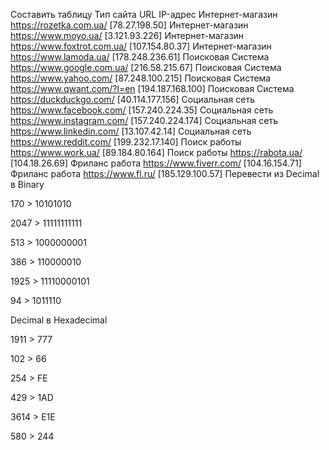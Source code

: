 Составить таблицу
Тип сайта	URL	IP-адрес
Интернет-магазин	https://rozetka.com.ua/	[78.27.198.50]
Интернет-магазин	https://www.moyo.ua/	[3.121.93.226]
Интернет-магазин	https://www.foxtrot.com.ua/	[107.154.80.37]
Интернет-магазин	https://www.lamoda.ua/	[178.248.236.61]
Поисковая Система	https://www.google.com.ua/	[216.58.215.67]
Поисковая Система	https://www.yahoo.com/	[87.248.100.215]
Поисковая Система	https://www.qwant.com/?l=en	[194.187.168.100]
Поисковая Система	https://duckduckgo.com/	[40.114.177.156]
Социальная сеть	https://www.facebook.com/	[157.240.224.35]
Социальная сеть	https://www.instagram.com/	[157.240.224.174]
Социальная сеть	https://www.linkedin.com/	[13.107.42.14]
Социальная сеть	https://www.reddit.com/	[199.232.17.140]
Поиск работы	https://www.work.ua/	[89.184.80.164]
Поиск работы	https://rabota.ua/	[104.18.26.69]
Фриланс работа	https://www.fiverr.com/	[104.16.154.71]
Фриланс работа	https://www.fl.ru/	[185.129.100.57]
Перевести из
Decimal в Binary

170 > 10101010

2047 > 11111111111

513 > 1000000001

386 > 110000010

1925 > 11110000101

94 > 1011110

Decimal в Hexadecimal

1911 > 777

102 > 66

254 > FE

429 > 1AD

3614 > E1E

580 > 244
